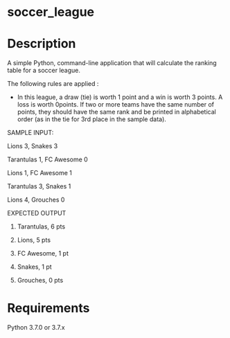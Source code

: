 # soccer_league

# Description

A simple Python, command-line application that will calculate the ranking table for a soccer league.

The following rules are applied : 

- In this league, a draw (tie) is worth 1 point and a win is worth 3 points. A loss is worth 0points. 
If two or more teams have the same number of points, they should have the same
rank and be printed in alphabetical order (as in the tie for 3rd place in the sample
data).

SAMPLE INPUT:

Lions 3, Snakes 3

Tarantulas 1, FC Awesome 0

Lions 1, FC Awesome 1

Tarantulas 3, Snakes 1

Lions 4, Grouches 0

EXPECTED OUTPUT

1. Tarantulas, 6 pts

2. Lions, 5 pts

3. FC Awesome, 1 pt

3. Snakes, 1 pt

5. Grouches, 0 pts


# Requirements

Python 3.7.0 or 3.7.x

